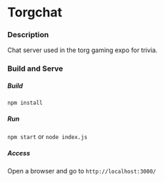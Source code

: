 # Torgchat

### Description
Chat server used in the torg gaming expo for trivia.

### Build and Serve
##### Build
```
npm install
```
##### Run
`npm start` or `node index.js`

##### Access
Open a browser and go to `http://localhost:3000/`